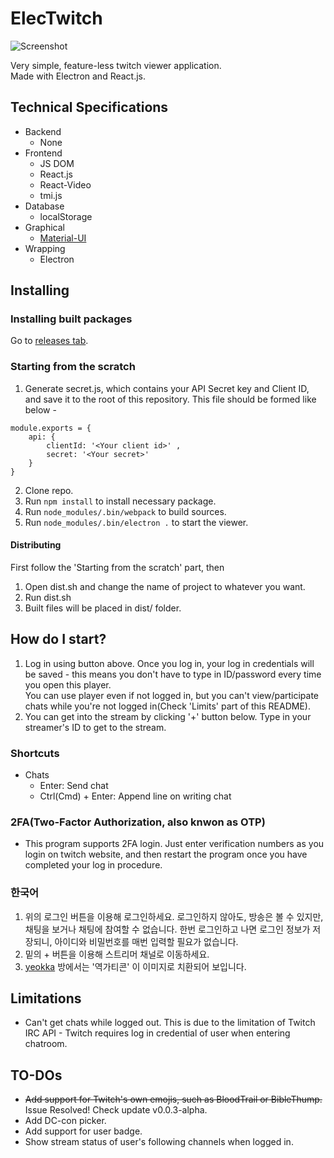 # ElecTwitch
![Screenshot](https://github.com/thy2134/ElecTwitch/blob/master/images/screen-shot-1.png?raw=true)

Very simple, feature-less twitch viewer application.   
Made with Electron and React.js. 

## Technical Specifications
- Backend
  - None
- Frontend
  - JS DOM
  - React.js
  - React-Video
  - tmi.js
- Database
  - localStorage
- Graphical
  - [Material-UI](https://github.com/mui-org/material-ui)
- Wrapping
  - Electron

## Installing 
### Installing built packages
Go to [releases tab](https://github.com/thy2134/ElecTwitch/releases).

### Starting from the scratch
1. Generate secret.js, which contains your API Secret key and Client ID, and save it to the root of this repository.
This file should be formed like below -
```
module.exports = { 
    api: {
        clientId: '<Your client id>' ,
        secret: '<Your secret>'
    }
}
```
2. Clone repo.
3. Run `npm install` to install necessary package.
4. Run `node_modules/.bin/webpack` to build sources.
5. Run `node_modules/.bin/electron .` to start the viewer.

#### Distributing
First follow the 'Starting from the scratch' part, then
1. Open dist.sh and change the name of project to whatever you want.
2. Run dist.sh
3. Built files will be placed in dist/ folder.

## How do I start? 
1. Log in using button above. Once you log in, your log in credentials will be saved - this means you don't have to type in ID/password every time you open this player.     
You can use player even if not logged in, but you can't view/participate chats while you're not logged in(Check 'Limits' part of this README).
2. You can get into the stream by clicking '+' button below. Type in your streamer's ID  to get to the stream.

### Shortcuts 
- Chats
  - Enter: Send chat
  - Ctrl(Cmd) + Enter: Append line on writing chat

### 2FA(Two-Factor Authorization, also knwon as OTP) 
- This program supports 2FA login. Just enter verification numbers as you login on twitch website, and then restart the program once you have completed your log in procedure.

### 한국어
1. 위의 로그인 버튼을 이용해 로그인하세요. 로그인하지 않아도, 방송은 볼 수 있지만, 채팅을 보거나 채팅에 참여할 수 없습니다. 한번 로그인하고 나면 로그인 정보가 저장되니, 아이디와 비밀번호를 매번 입력할 필요가 없습니다.
2. 밑의 + 버튼을 이용해 스트리머 채널로 이동하세요.
3. [yeokka](https://twitch.tv/yeokka) 방에서는 '역가티콘' 이 이미지로 치환되어 보입니다.
## Limitations
- Can't get chats while logged out. This is due to the limitation of Twitch IRC API - Twitch requires log in credential of user when entering chatroom.

## TO-DOs
- ~~Add support for Twitch's own emojis, such as BloodTrail or BibleThump.~~ Issue Resolved! Check update v0.0.3-alpha.
- Add DC-con picker.
- Add support for user badge.
- Show stream status of user's following channels when logged in.
